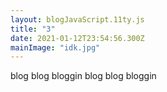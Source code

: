 ```yaml
---
layout: blogJavaScript.11ty.js
title: "3"
date: 2021-01-12T23:54:56.300Z
mainImage: "idk.jpg"
---
```


blog blog bloggin
blog blog bloggin
